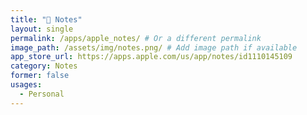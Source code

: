 ```yaml
---
title: " Notes"
layout: single
permalink: /apps/apple_notes/ # Or a different permalink
image_path: /assets/img/notes.png/ # Add image path if available
app_store_url: https://apps.apple.com/us/app/notes/id1110145109
category: Notes
former: false
usages:
  - Personal
---
```

